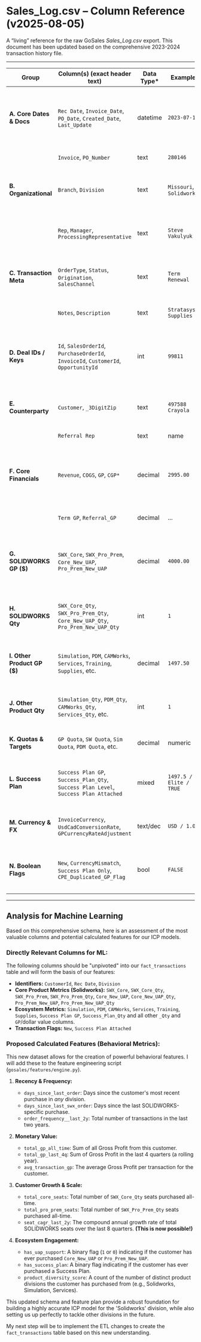 # Sales_Log.csv – Column Reference (v2025-08-05)

A “living” reference for the raw GoSales *Sales_Log.csv* export. This document has been updated based on the comprehensive 2023-2024 transaction history file.

---

| Group | Column(s) (exact header text) | Data Type* | Example | Meaning / Notes | **ML Relevance** |
|-------|------------------------------|------------|---------|-----------------|------------------|
| **A. Core Dates & Docs** | `Rec Date`, `Invoice_Date`, `PO_Date`, `Created_Date`, `Last_Update` | datetime | `2023-07-14` | Key transaction timestamps. `Rec Date` is the primary driver for time-series analysis. | **High** (for recency features) |
| | `Invoice`, `PO_Number` | text | `280146` | Document identifiers. | Low |
| **B. Organizational** | `Branch`, `Division` | text | `Missouri`, `Solidworks` | Selling branch and business unit. `Division` is key for segmenting models. | **High** (for filtering) |
| | `Rep`, `Manager`, `ProcessingRepresentative` | text | `Steve Vakulyuk` | Sales and operations personnel associated with the sale. | Medium (can be used for rep-level analysis later) |
| **C. Transaction Meta** | `OrderType`, `Status`, `Origination`, `SalesChannel` | text | `Term Renewal` | ERP/CRM classifications for the transaction type and its current state. | Medium (can be used as categorical features) |
| | `Notes`, `Description` | text | `Stratasys Supplies` | Free-form text fields. | Low (requires NLP to be useful) |
| **D. Deal IDs / Keys** | `Id`, `SalesOrderId`, `PurchaseOrderId`, `InvoiceId`, `CustomerId`, `OpportunityId` | int | `99811` | **Primary and foreign keys**. `CustomerId` is essential for linking all transactions to a single account. | **High** (essential for joins) |
| **E. Counterparty** | `Customer`, `_3DigitZip` | text | `497588 Crayola` | Customer name and partial location identifier. | **High** (`Customer` for identification) |
| | `Referral Rep` | text | name | Rep credited for a referral. | Low |
| **F. Core Financials** | `Revenue`, `COGS`, `GP`, `CGP*` | decimal | `2995.00` | Core financial metrics for the transaction. `CGP*` (Calculated Gross Profit) is the primary value metric. | **High** (core of monetary features) |
| | `Term GP`, `Referral_GP` | decimal | ... | Specialized GP calculations. | Medium |
| **G. SOLIDWORKS GP ($)** | `SWX_Core`, `SWX_Pro_Prem`, `Core_New_UAP`, `Pro_Prem_New_UAP` | decimal | `4000.00` | Gross Profit from core SOLIDWORKS products and their associated support (UAP) contracts. | **High** (direct inputs for 'Solidworks' model) |
| **H. SOLIDWORKS Qty** | `SWX_Core_Qty`, `SWX_Pro_Prem_Qty`, `Core_New_UAP_Qty`, `Pro_Prem_New_UAP_Qty` | int | `1` | Seat counts for core SOLIDWORKS products and UAP contracts. | **High** (essential for `seat_cagr` feature) |
| **I. Other Product GP ($)** | `Simulation`, `PDM`, `CAMWorks`, `Services`, `Training`, `Supplies`, etc. | decimal | `1497.50` | Gross Profit allocated to other specific products or services in the transaction. | **High** (inputs for future division models) |
| **J. Other Product Qty** | `Simulation_Qty`, `PDM_Qty`, `CAMWorks_Qty`, `Services_Qty`, etc. | int | `1` | Quantities for the corresponding products and services. | **High** (inputs for future division models) |
| **K. Quotas & Targets** | `GP Quota`, `SW Quota`, `Sim Quota`, `PDM Quota`, etc. | decimal | numeric | Rep's sales quotas for various products. | Low (Rep-specific, not customer-specific) |
| **L. Success Plan** | `Success Plan GP`, `Success_Plan_Qty`, `Success Plan Level`, `Success Plan Attached` | mixed | `1497.5 / Elite / TRUE` | Metrics related to the sale of an elevated customer support plan. | **High** (strong indicator of customer investment) |
| **M. Currency & FX** | `InvoiceCurrency`, `UsdCadConversionRate`, `GPCurrencyRateAdjustment` | text/dec | `USD / 1.00` | Fields for handling multi-currency transactions. | Medium (important if dealing with non-USD transactions) |
| **N. Boolean Flags** | `New`, `CurrencyMismatch`, `Success Plan Only`, `CPE_Duplicated_GP_Flag` | bool | `FALSE` | Flags indicating specific attributes of the transaction. | Medium (can be useful binary features) |

---

## Analysis for Machine Learning

Based on this comprehensive schema, here is an assessment of the most valuable columns and potential calculated features for our ICP models.

### Directly Relevant Columns for ML:

The following columns should be "unpivoted" into our `fact_transactions` table and will form the basis of our features:

*   **Identifiers:** `CustomerId`, `Rec Date`, `Division`
*   **Core Product Metrics (Solidworks):** `SWX_Core`, `SWX_Core_Qty`, `SWX_Pro_Prem`, `SWX_Pro_Prem_Qty`, `Core_New_UAP`, `Core_New_UAP_Qty`, `Pro_Prem_New_UAP`, `Pro_Prem_New_UAP_Qty`
*   **Ecosystem Metrics:** `Simulation`, `PDM`, `CAMWorks`, `Services`, `Training`, `Supplies`, `Success Plan GP`, `Success_Plan_Qty` and all other `_Qty` and `GP`/dollar value columns.
*   **Transaction Flags:** `New`, `Success Plan Attached`

### Proposed Calculated Features (Behavioral Metrics):

This new dataset allows for the creation of powerful behavioral features. I will add these to the feature engineering script (`gosales/features/engine.py`).

1.  **Recency & Frequency:**
    *   `days_since_last_order`: Days since the customer's most recent purchase in *any* division.
    *   `days_since_last_swx_order`: Days since the last SOLIDWORKS-specific purchase.
    *   `order_frequency__last_2y`: Total number of transactions in the last two years.

2.  **Monetary Value:**
    *   `total_gp_all_time`: Sum of all Gross Profit from this customer.
    *   `total_gp_last_4q`: Sum of Gross Profit in the last 4 quarters (a rolling year).
    *   `avg_transaction_gp`: The average Gross Profit per transaction for the customer.

3.  **Customer Growth & Scale:**
    *   `total_core_seats`: Total number of `SWX_Core_Qty` seats purchased all-time.
    *   `total_pro_prem_seats`: Total number of `SWX_Pro_Prem_Qty` seats purchased all-time.
    *   `seat_cagr_last_2y`: The compound annual growth rate of total SOLIDWORKS seats over the last 8 quarters. **(This is now possible!)**

4.  **Ecosystem Engagement:**
    *   `has_uap_support`: A binary flag (`1` or `0`) indicating if the customer has ever purchased `Core_New_UAP` or `Pro_Prem_New_UAP`.
    *   `has_success_plan`: A binary flag indicating if the customer has ever purchased a Success Plan.
    *   `product_diversity_score`: A count of the number of distinct product divisions the customer has purchased from (e.g., Solidworks, Simulation, Services).

This updated schema and feature plan provide a robust foundation for building a highly accurate ICP model for the 'Solidworks' division, while also setting us up perfectly to tackle other divisions in the future.

My next step will be to implement the ETL changes to create the `fact_transactions` table based on this new understanding.
